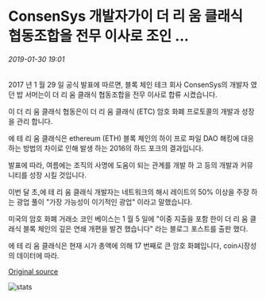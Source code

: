 # ConsenSys 개발자가이 더 리 움 클래식 협동조합을 전무 이사로 조인 ...

###### 2019-01-30 19:01

2017 년 1 월 29 일 공식 발표에 따르면, 블록 체인 테크 회사 ConsenSys의 개발자 였던 밥 서머는이 더 리 움 클래식 협동조합을 전무 이사로 합류 시켰습니다.

이 더 리 움 클래식 협동은이 더 리 움 클래식 (ETC) 암호 화폐 프로토콜의 개발과 성장을 관리 합니다.

에 테 리 움 클래식은 ethereum (ETH) 블록 체인의 하이 프로 파일 DAO 해킹에 대응 하는 방법의 차이로 인해 발생 하는 2016의 하드 포크의 결과입니다.

발표에 따라, 여름에는 조직의 사명에 도움이 되는 관계를 개발 하 고 등의 개발과 커뮤니티를 성장 시킬 것입니다.

이번 달 초,에 테 리 움 클래식 개발자는 네트워크의 해시 레이트의 50% 이상을 주장 하는 광업 풀이 "가장 가능성이 이기적인 광업" 이라고 말했습니다.

미국의 암호 화폐 거래소 코인 베이스는 1 월 5 일에 "이중 지출을 포함 한이 더 리 움 클래식 블록 체인의 깊은 연쇄 개편을 발견 했습니다" 라는 블로그 포스트를 출판 했다.

에 테 리 움 클래식은 현재 시가 총액에 의해 17 번째로 큰 암호 화폐입니다, coin시장성의 데이터에 따라.

[Original source](https://cointelegraph.com/news/consensys-developer-joins-ethereum-classic-cooperative-as-executive-director)

![stats](https://c.statcounter.com/11760860/0/a89fa40b/1/ "stats")